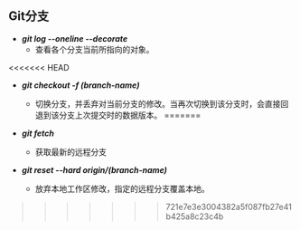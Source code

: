 ## Git分支

* ***git log --oneline --decorate***
  * 查看各个分支当前所指向的对象。

<<<<<<< HEAD
* ***git checkout -f (branch-name)***
  * 切换分支，并丢弃对当前分支的修改。当再次切换到该分支时，会直接回退到该分支上次提交时的数据版本。
=======
* ***git fetch***
  * 获取最新的远程分支

* ***git reset --hard origin/(branch-name)***
  * 放弃本地工作区修改，指定的远程分支覆盖本地。
>>>>>>> 721e7e3e3004382a5f087fb27e41b425a8c23c4b
